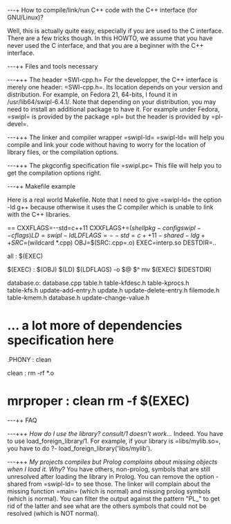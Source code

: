 ---+ How to compile/link/run C++ code with the C++ interface (for GNU/Linux)?

Well, this is actually quite easy, especially if you are used to the C interface. There are a few tricks though. In this HOWTO, we assume that you have never used the C interface, and that you are a beginner with the C++ interface.

---++ Files and tools necessary

---+++ The header =SWI-cpp.h=
For the developper, the C++ interface is merely one header: =SWI-cpp.h=. Its location depends on your version and distribution. For example, on Fedora 21, 64-bits, I found it in /usr/lib64/swipl-6.4.1/. Note that depending on your distribution, you may need to install an additional package to have it. For example under Fedora, =swipl= is provided by the package =pl= but the header is provided by =pl-devel=.

---+++ The linker and compiler wrapper =swipl-ld=
=swipl-ld= will help you compile and link your code without having to worry for the location of library files, or the compilation options.

---+++ The pkgconfig specification file =swipl.pc=
This file will help you to get the compilation options right.

---++ Makefile example

Here is a real world Makefile. Note that I need to give =swipl-ld= the option -ld g++ because otherwise it uses the C compiler which is unable to link with the C++ libraries. 

==
CXXFLAGS=--std=c++11 
CXXFLAGS+=$(shell pkg-config swipl --cflags)
LD=swipl-ld
LDFLAGS=--std=c++11 -shared -ld g++
SRC=$(wildcard *.cpp)
OBJ=$(SRC:.cpp=.o)
EXEC=interp.so
DESTDIR=..

all : $(EXEC)

$(EXEC) : $(OBJ)
	$(LD) $(LDFLAGS) -o $@ $^
	mv $(EXEC) $(DESTDIR)

database.o: database.cpp table.h table-kfdesc.h table-kprocs.h \
 table-kfs.h update-add-entry.h update.h update-delete-entry.h filemode.h \
 table-kmem.h database.h update-change-value.h
# ... a lot more of dependencies specification here

.PHONY : clean

clean :
	rm -rf *.o

mrproper : clean
	rm -f $(EXEC)
==

---++ FAQ

---+++ _How do I use the library? consult/1 doesn't work..._
Indeed. You have to use load_foreign_library/1. For example, if your library is =libs/mylib.so=, you have to do ?- load_foreign_library('libs/mylib'). 

---+++ _My projects compiles but Prolog complains about missing objects when I load it. Why?_
You have others, non-prolog, symbols that are still unresolved after loading the library in Prolog. You can remove the option -shared from =swipl-ld= to see those. The linker will complain about the missing function =main= (which is normal) and missing prolog symbols (which is normal). You can filter the output against the pattern "PL_" to get rid of the latter and see what are the others symbols that could not be resolved (which is NOT normal). 
